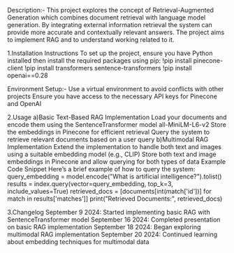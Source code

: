 Description:-
This project explores the concept of Retrieval-Augmented Generation which combines document retrieval with language model generation. By integrating external information retrieval the system can provide more accurate and contextually relevant answers. The project aims to implement RAG and to understand working related to it.

1.Installation Instructions
To set up the project, ensure you have Python installed then install the required packages using pip:
!pip install pinecone-client
!pip install transformers sentence-transformers
!pip install openai==0.28

Environment Setup:-
Use a virtual environment to avoid conflicts with other projects
Ensure you have access to the necessary API keys for Pinecone and OpenAI

2.Usage
a)Basic Text-Based RAG Implementation
Load your documents and encode them using the SentenceTransformer model all-MiniLM-L6-v2
Store the embeddings in Pinecone for efficient retrieval
Query the system to retrieve relevant documents based on a user query
b)Multimodal RAG Implementation
Extend the implementation to handle both text and images using a suitable embedding model (e.g., CLIP)
Store both text and image embeddings in Pinecone and allow querying for both types of data
Example Code Snippet
Here’s a brief example of how to query the system:
query_embedding = model.encode("What is artificial intelligence?").tolist()
results = index.query(vector=query_embedding, top_k=3, include_values=True)
retrieved_docs = [documents[int(match['id'])] for match in results['matches']]
print("Retrieved Documents:", retrieved_docs)

3.Changelog
September 9 2024: Started implementing basic RAG with SentenceTransformer model
September 16 2024: Completed presentation on basic RAG implementation
September 18 2024: Began exploring multimodal RAG implementation
September 20 2024: Continued learning about embedding techniques for multimodal data
